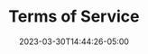 ---
title: Terms of Service
date: 2023-03-30T14:44:26-05:00
draft: true
created: 2023-05-07T13:48:23-05:00
updated: 2023-05-07T13:48:23-05:00
---
